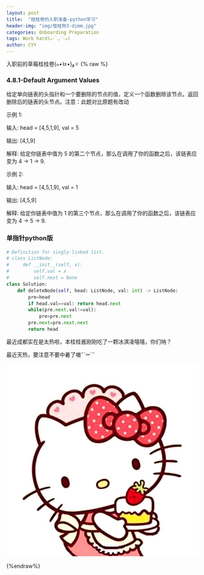 ```yaml
---
layout: post
title:  "桂桂卷的入职准备-python学习"
header-img: "img/桂桂狗3-dimm.jpg"
categories: Onboarding Preparation
tags: Work hard(๑･`◡´･๑)
author: CYY
---
```


入职前的草莓桂桂卷(๑•̀ㅂ•́)و✧
{% raw %}

### 4.8.1-Default Argument Values

给定单向链表的头指针和一个要删除的节点的值，定义一个函数删除该节点。返回删除后的链表的头节点。注意：此题对比原题有改动

示例 1:

输入: head = [4,5,1,9], val = 5

输出: [4,1,9]

解释: 给定你链表中值为 5 的第二个节点，那么在调用了你的函数之后，该链表应变为 4 -> 1 -> 9.


示例 2:

输入: head = [4,5,1,9], val = 1

输出: [4,5,9]

解释: 给定你链表中值为 1 的第三个节点，那么在调用了你的函数之后，该链表应变为 4 -> 5 -> 9.

### 单指针python版

```python
# Definition for singly-linked list.
# class ListNode:
#     def __init__(self, x):
#         self.val = x
#         self.next = None
class Solution:
    def deleteNode(self, head: ListNode, val: int) -> ListNode:
        pre=head
        if head.val==val: return head.next
        while(pre.next.val!=val):
            pre=pre.next
        pre.next=pre.next.next
        return head
```

最近成都实在是太热啦，本桂桂酱刚刚吃了一颗冰淇凌嘻嘻，你们呐？

最近天热，要注意不要中暑了嗷˶´⚰︎`˵

![image](/img/剑指18配图.jpg)

{%endraw%}


